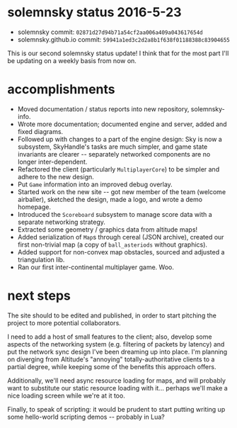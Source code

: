 # solemnsky status 2016-5-23

 * solemnsky commit: `02871d27d94b71a54cf2aa006a409a043617654d`
 * solemnsky.github.io commit: `59941a1ed3c2d2a8b1f638f01188388c83904655`

This is our second solemnsky status update! I think that for the most part I'll be updating
 on a weekly basis from now on.

# accomplishments

* Moved documentation / status reports into new repository, solemnsky-info.
* Wrote more documentation; documented engine and server, added and fixed diagrams.
* Followed up with changes to a part of the engine design: Sky is now a subsystem, SkyHandle's tasks are much simpler, and game state invariants are clearer -- separately networked components are no longer inter-dependent.
* Refactored the client (particularly `MultiplayerCore`) to be simpler and adhere to the new design.
* Put `Game` information into an improved debug overlay.
* Started work on the new site -- got new member of the team (welcome airballer), sketched the design, made a logo, and wrote a demo homepage.
* Introduced the `Scoreboard` subsystem to manage score data with a separate networking strategy.
* Extracted some geometry / graphics data from altitude maps!
* Added serialization of `Map`s through cereal (JSON archive), created our first non-trivial map (a copy of `ball_asteriods` without graphics).
* Added support for non-convex map obstacles, sourced and adjusted a triangulation lib.
* Ran our first inter-continental multiplayer game. Woo.

# next steps

The site should to be edited and published, in order to start pitching the project to 
 more potential collaborators.

I need to add a host of small features to the client; also, develop some aspects of the
 networking system (e.g. filtering of packets by latency) and put the network sync
 design I've been dreaming up into place. I'm planning on diverging from Altitude's "annoying"
 totally-authoritative clients to a partial degree, while keeping some of the benefits this
 approach offers.

Additionally, we'll need async resource loading for maps, and will probably want to 
 substitute our static resource loading with it... perhaps we'll make a nice 
 loading screen while we're at it too.

Finally, to speak of scripting: it would be prudent to start putting writing up some 
 hello-world scripting demos -- probably in Lua?

